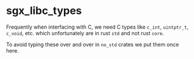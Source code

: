 sgx_libc_types
==============

Frequently when interfacing with C, we need C types like `c_int`, `uintptr_t`,
`c_void`, etc. which unfortunately are in rust `std` and not rust `core`.

To avoid typing these over and over in `no_std` crates we put them once here.
